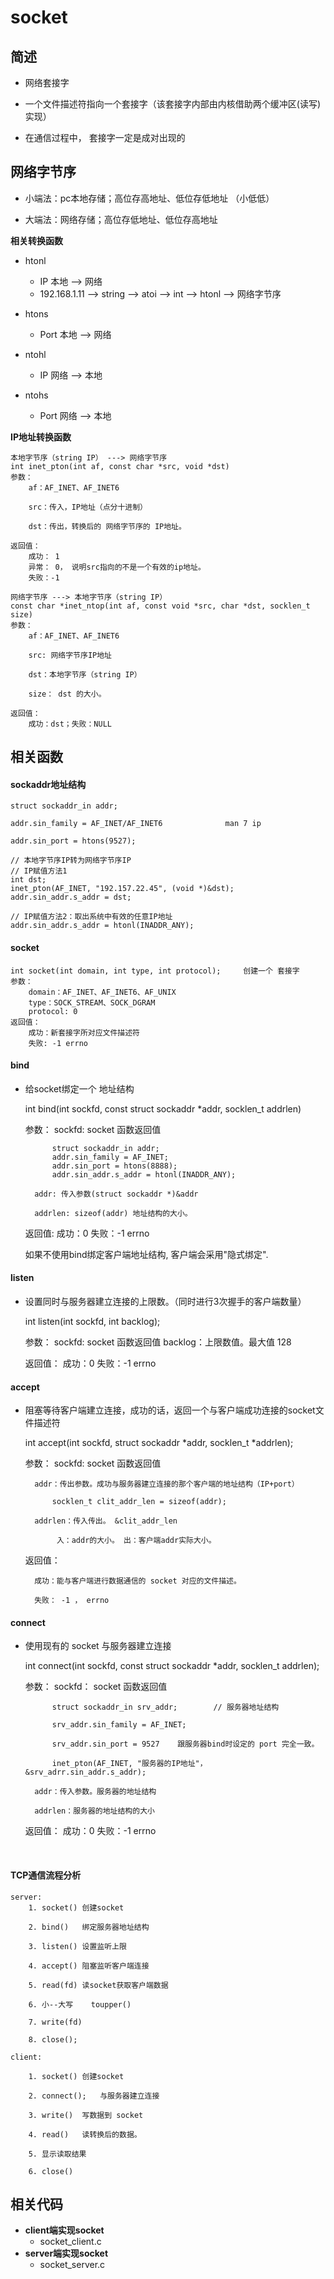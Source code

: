 # **socket**

## **简述**

- 网络套接字
- 一个文件描述符指向一个套接字（该套接字内部由内核借助两个缓冲区(读写)实现）

- 在通信过程中， 套接字一定是成对出现的



## **网络字节序**

- 小端法：pc本地存储；高位存高地址、低位存低地址 （小低低）

- 大端法：网络存储；高位存低地址、低位存高地址

**相关转换函数**

- htonl
  - IP  本地 --> 网络
  - 192.168.1.11 --> string --> atoi --> int --> htonl --> 网络字节序

- htons
  - Port 本地 --> 网络

- ntohl
  - IP 网络 --> 本地

- ntohs
  - Port 网络 --> 本地

**IP地址转换函数**

	本地字节序（string IP） ---> 网络字节序
	int inet_pton(int af, const char *src, void *dst)
	参数：
		af：AF_INET、AF_INET6
	
		src：传入，IP地址（点分十进制）
	
		dst：传出，转换后的 网络字节序的 IP地址。 
	
	返回值：
	    成功： 1
	    异常： 0， 说明src指向的不是一个有效的ip地址。
	    失败：-1
	
	网络字节序 ---> 本地字节序（string IP）
	const char *inet_ntop(int af, const void *src, char *dst, socklen_t size)
	参数：
		af：AF_INET、AF_INET6
	
		src: 网络字节序IP地址
	
		dst：本地字节序（string IP）
	
		size： dst 的大小。
	
	返回值：
		成功：dst；失败：NULL

## **相关函数**

#### **sockaddr地址结构**

	struct sockaddr_in addr;
	
	addr.sin_family = AF_INET/AF_INET6				man 7 ip
	
	addr.sin_port = htons(9527);
	
	// 本地字节序IP转为网络字节序IP
	// IP赋值方法1
	int dst;
	inet_pton(AF_INET, "192.157.22.45", (void *)&dst);
	addr.sin_addr.s_addr = dst;
	
	// IP赋值方法2：取出系统中有效的任意IP地址
	addr.sin_addr.s_addr = htonl(INADDR_ANY);

#### **socket**

	int socket(int domain, int type, int protocol);		创建一个 套接字
	参数：
		domain：AF_INET、AF_INET6、AF_UNIX
		type：SOCK_STREAM、SOCK_DGRAM
		protocol: 0 
	返回值：
		成功：新套接字所对应文件描述符
		失败: -1 errno

#### **bind**

- 给socket绑定一个 地址结构

	int bind(int sockfd, const struct sockaddr *addr, socklen_t addrlen)
	
	参数：
		sockfd: socket 函数返回值
		
	        struct sockaddr_in addr;
	        addr.sin_family = AF_INET;
	        addr.sin_port = htons(8888);
	        addr.sin_addr.s_addr = htonl(INADDR_ANY);
	
		addr: 传入参数(struct sockaddr *)&addr
	
		addrlen: sizeof(addr) 地址结构的大小。
	
	返回值:
		成功：0
		失败：-1 errno
		
	如果不使用bind绑定客户端地址结构, 客户端会采用"隐式绑定".

#### **listen**

- 设置同时与服务器建立连接的上限数。（同时进行3次握手的客户端数量）

	int listen(int sockfd, int backlog);
	
	参数：
		sockfd: socket 函数返回值
		backlog：上限数值。最大值 128
	
	返回值：
		成功：0
		失败：-1 errno

#### **accept**

- 阻塞等待客户端建立连接，成功的话，返回一个与客户端成功连接的socket文件描述符


	int accept(int sockfd, struct sockaddr *addr, socklen_t *addrlen);	
	
	参数：
		sockfd: socket 函数返回值
		
		addr：传出参数。成功与服务器建立连接的那个客户端的地址结构（IP+port）
		
			socklen_t clit_addr_len = sizeof(addr);
	
		addrlen：传入传出。 &clit_addr_len
	
			 入：addr的大小。 出：客户端addr实际大小。
	
	返回值：
	
		成功：能与客户端进行数据通信的 socket 对应的文件描述。
	
		失败： -1 ， errno

#### **connect**

- 使用现有的 socket 与服务器建立连接

    int connect(int sockfd, const struct sockaddr *addr, socklen_t addrlen);	  
    
    参数：
    	sockfd： socket 函数返回值
    
    		struct sockaddr_in srv_addr;		// 服务器地址结构
    
    		srv_addr.sin_family = AF_INET;
    
    		srv_addr.sin_port = 9527 	跟服务器bind时设定的 port 完全一致。
    
    		inet_pton(AF_INET, "服务器的IP地址"，&srv_adrr.sin_addr.s_addr);
    
    	addr：传入参数。服务器的地址结构
    	
    	addrlen：服务器的地址结构的大小
    
    返回值：
    	成功：0
    	失败：-1 errno


​	

#### TCP通信流程分析

	server:
		1. socket()	创建socket
	
		2. bind()	绑定服务器地址结构
	
		3. listen()	设置监听上限
	
		4. accept()	阻塞监听客户端连接
	
		5. read(fd)	读socket获取客户端数据
	
		6. 小--大写	toupper()
	
		7. write(fd)
	
		8. close();
	
	client:
	
		1. socket()	创建socket
	
		2. connect();	与服务器建立连接
	
		3. write()	写数据到 socket
	
		4. read()	读转换后的数据。
	
		5. 显示读取结果
	
		6. close()



## **相关代码**

- **client端实现socket**
  - socket_client.c
- **server端实现socket**
  - socket_server.c
